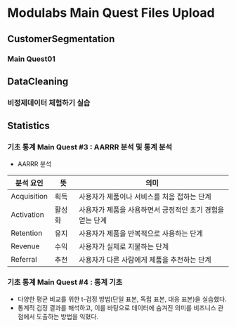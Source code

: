 # Modulabs Main Quest Files Upload
## CustomerSegmentation 
### Main Quest01
## DataCleaning 
### 비정제데이터 체험하기 실습
## Statistics 
### 기초 통계 Main Quest #3  : AARRR 분석 및 통계 분석
  - AARRR 분석

| 분석 요인 | 뜻 | 의미 |
|-------|-------|-------|
| Acquisition | 획득 | 사용자가 제품이나 서비스를 처음 접하는 단계 | 
| Activation  | 활성화 | 사용자가 제품을 사용하면서 긍정적인 초기 경험을 얻는 단계 |
| Retention | 유지 | 사용자가 제품을 반복적으로 사용하는 단계 |
| Revenue   | 수익 | 사용자가 실제로 지불하는 단계 |
| Referral   | 추천 | 사용자가 다른 사람에게 제품을 추천하는 단계 |
    
### 기초 통계 Main Quest #4 : 통계 기초
  - 다양한 평균 비교를 위한 t-검정 방법(단일 표본, 독립 표본, 대응 표본)을 실습했다.
  - 통계적 검정 결과를 해석하고, 이를 바탕으로 데이터에 숨겨진 의미를 비즈니스 관점에서 도출하는 방법을 익혔다.
